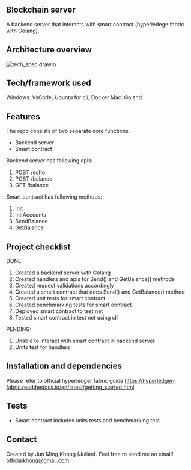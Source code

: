 ## Blockchain server
A backend server that interacts with smart contract (hyperledege fabric with Golang).


## Architecture overview
![tech_spec drawio](https://github.com/julkhong/blockchain-server/assets/70477671/3ebbc8bc-b508-4463-a54c-4ce49e375a5f)

## Tech/framework used
Windows: VsCode, Ubuntu for cli, Docker
Mac: Goland

## Features
The repo consists of two separate core functions. 
- Backend server
- Smart contract

Backend server has following apis:
1) POST /echo
2) POST /balance
3) GET /balance

Smart contract has following methods:
1) Init 
2) InitAccounts
3) SendBalance
4) GetBalance

## Project checklist
DONE:
1) Created a backend server with Golang
2) Created handlers and apis for Send() and GetBalance() methods
3) Created request validations accordingly
4) Created a smart contract that does Send() and GetBalance() method
5) Created unit tests for smart contract
6) Created benchmarking tests for smart contract
7) Deployed smart contract to test net
8) Tested smart contract in test net using cli

PENDING:
1) Unable to interact with smart contract in backend server
2) Units test for handlers

## Installation and dependencies
Please refer to official hyperledger fabric guide 
https://hyperledger-fabric.readthedocs.io/en/latest/getting_started.html 

## Tests
- Smart contract includes units tests and benchmarking test


## Contact
Created by Jun Ming Khong (Julian). 
Feel free to send me an email!
 officialkhong@gmail.com 
